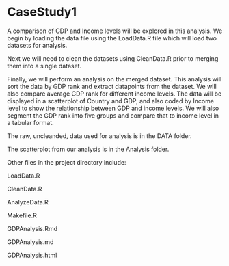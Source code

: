# CaseStudy1

A comparison of GDP and Income levels will be explored in this analysis.  We begin by loading the data file using the LoadData.R file which will load two datasets for analysis.  

Next we will need to clean the datasets using CleanData.R prior to merging them into a single dataset.

Finally, we will perform an analysis on the merged dataset.  This analysis will sort the data by GDP rank and extract datapoints from the dataset.  We will also compare average GDP rank for different income levels.  The data will be displayed in a scatterplot of Country and GDP, and also coded by Income level to show the relationship between GDP and income levels.  We will also segment the GDP rank into five groups and compare that to income level in a tabular format.  

The raw, uncleanded, data used for analysis is in the DATA folder.

The scatterplot from our analysis is in the Analysis folder.

Other files in the project directory include:

LoadData.R

CleanData.R

AnalyzeData.R

Makefile.R

GDPAnalysis.Rmd

GDPAnalysis.md

GDPAnalysis.html
